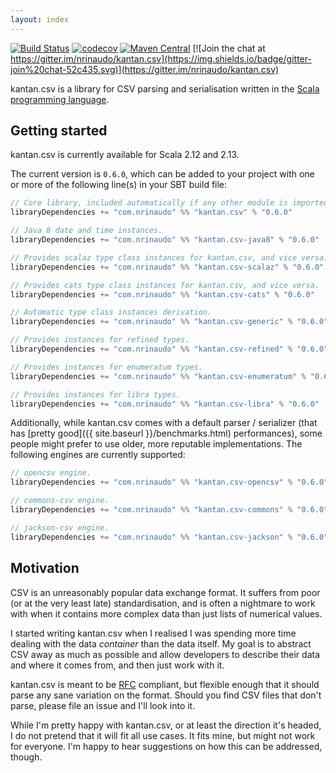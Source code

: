 ```yaml
---
layout: index
---
```


[![Build Status](https://travis-ci.org/nrinaudo/kantan.csv.svg?branch=master)](https://travis-ci.org/nrinaudo/kantan.csv)
[![codecov](https://codecov.io/gh/nrinaudo/kantan.csv/branch/master/graph/badge.svg)](https://codecov.io/gh/nrinaudo/kantan.csv)
[![Maven Central](https://maven-badges.herokuapp.com/maven-central/com.nrinaudo/kantan.csv_2.13/badge.svg)](https://maven-badges.herokuapp.com/maven-central/com.nrinaudo/kantan.csv_2.13)
[![Join the chat at https://gitter.im/nrinaudo/kantan.csv](https://img.shields.io/badge/gitter-join%20chat-52c435.svg)](https://gitter.im/nrinaudo/kantan.csv)

kantan.csv is a library for CSV parsing and serialisation written in the
[Scala programming language](http://www.scala-lang.org).

## Getting started

kantan.csv is currently available for Scala 2.12 and 2.13.

The current version is `0.6.0`, which can be added to your project with one or more of the following line(s)
in your SBT build file:

```scala
// Core library, included automatically if any other module is imported.
libraryDependencies += "com.nrinaudo" %% "kantan.csv" % "0.6.0"

// Java 8 date and time instances.
libraryDependencies += "com.nrinaudo" %% "kantan.csv-java8" % "0.6.0"

// Provides scalaz type class instances for kantan.csv, and vice versa.
libraryDependencies += "com.nrinaudo" %% "kantan.csv-scalaz" % "0.6.0"

// Provides cats type class instances for kantan.csv, and vice versa.
libraryDependencies += "com.nrinaudo" %% "kantan.csv-cats" % "0.6.0"

// Automatic type class instances derivation.
libraryDependencies += "com.nrinaudo" %% "kantan.csv-generic" % "0.6.0"

// Provides instances for refined types.
libraryDependencies += "com.nrinaudo" %% "kantan.csv-refined" % "0.6.0"

// Provides instances for enumeratum types.
libraryDependencies += "com.nrinaudo" %% "kantan.csv-enumeratum" % "0.6.0"

// Provides instances for libra types.
libraryDependencies += "com.nrinaudo" %% "kantan.csv-libra" % "0.6.0"
```

Additionally, while kantan.csv comes with a default parser / serializer (that has
[pretty good]({{ site.baseurl }}/benchmarks.html) performances), some people might prefer to use older, more
reputable implementations. The following engines are currently supported:

```scala
// opencsv engine.
libraryDependencies += "com.nrinaudo" %% "kantan.csv-opencsv" % "0.6.0"

// commons-csv engine.
libraryDependencies += "com.nrinaudo" %% "kantan.csv-commons" % "0.6.0"

// jackson-csv engine.
libraryDependencies += "com.nrinaudo" %% "kantan.csv-jackson" % "0.6.0"
```


## Motivation

CSV is an unreasonably popular data exchange format. It suffers from poor (or at the very least late) standardisation,
and is often a nightmare to work with when it contains more complex data than just lists of numerical values.

I started writing kantan.csv when I realised I was spending more time dealing with the data _container_ than the
data itself. My goal is to abstract CSV away as much as possible and allow developers to describe their data and where
it comes from, and then just work with it.

kantan.csv is meant to be [RFC](https://tools.ietf.org/html/rfc4180) compliant, but flexible enough that it should
parse any sane variation on the format. Should you find CSV files that don't parse, please file an issue and I'll look
into it.

While I'm pretty happy with kantan.csv, or at least the direction it's headed, I do not pretend that it will fit
all use cases. It fits mine, but might not work for everyone. I'm happy to hear suggestions on how this can be
addressed, though.
